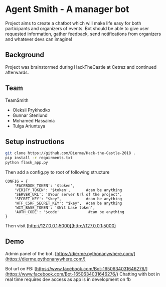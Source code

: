 # Agent Smith - A manager bot
Project aims to create a chatbot which will make life easy for both participants and organizers
of events. Bot should be able to give user requested information, gather feedback, send notifications
from organizers and whatever devs can imagine!

## Background
Project was brainstormed during HackTheCastle at Cetrez and continued afterwards.

## Team
TeamSmith
- Oleksii Prykhodko
- Gunnar Stenlund
- Mohamed Hassainia
- Tulga Ariuntuya

## Setup instructions

```bash
git clone https://github.com/Dierme/Hack-the-Castle-2018 .
pip install -r requirments.txt
python flask_app.py
```
Then add a config.py to root of following structure
```code
CONFIG = {
    'FACEBOOK_TOKEN': '$token',
    'VERIFY_TOKEN': '$token',       #can be anything
    'SERVER_URL': '$Your server Url of the project',
    'SECRET_KEY': "$key",           #can be anything
    'WTF_CSRF_SECRET_KEY': "$key",  #can be anything
    'WIT_BASE_TOKEN': '$Wit base token',
    'AUTH_CODE': '$code'             #can be anything
}
```

Then visit [http://127.0.0.1:5000](http://127.0.0.1:5000)


## Demo
Admin panel of the bot.
[https://dierme.pythonanywhere.com/](https://dierme.pythonanywhere.com/)

Bot url on FB:
[https://www.facebook.com/Bot-1650634031646276/](https://www.facebook.com/Bot-1650634031646276/)
Chatting with bot in real time requires dev access as app is in development on fb

 
 